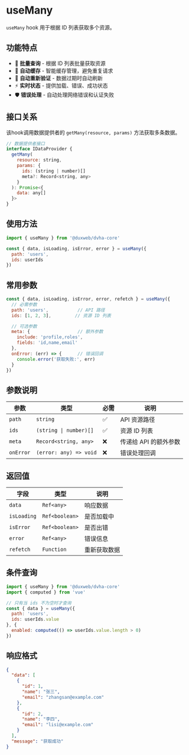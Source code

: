 # useMany

`useMany` hook 用于根据 ID 列表获取多个资源。

## 功能特点

- 🔢 **批量查询** - 根据 ID 列表批量获取资源
- 📱 **自动缓存** - 智能缓存管理，避免重复请求
- 🔄 **自动重新验证** - 数据过期时自动刷新
- ⚡ **实时状态** - 提供加载、错误、成功状态
- 🛡️ **错误处理** - 自动处理网络错误和认证失败

## 接口关系

该hook调用数据提供者的 `getMany(resource, params)` 方法获取多条数据。

```js
// 数据提供者接口
interface IDataProvider {
  getMany(
    resource: string,
    params: {
      ids: (string | number)[]
      meta?: Record<string, any>
    }
  ): Promise<{
    data: any[]
  }>
}
```

## 使用方法

```js
import { useMany } from '@duxweb/dvha-core'

const { data, isLoading, isError, error } = useMany({
  path: 'users',
  ids: userIds
})
```

## 常用参数

```js
const { data, isLoading, isError, error, refetch } = useMany({
  // 必需参数
  path: 'users',           // API 路径
  ids: [1, 2, 3],         // 资源 ID 列表

  // 可选参数
  meta: {                  // 额外参数
    include: 'profile,roles',
    fields: 'id,name,email'
  },
  onError: (err) => {      // 错误回调
    console.error('获取失败:', err)
  }
})
```

## 参数说明

| 参数 | 类型 | 必需 | 说明 |
|------|------|------|------|
| `path` | `string` | ✅ | API 资源路径 |
| `ids` | `(string \| number)[]` | ✅ | 资源 ID 列表 |
| `meta` | `Record<string, any>` | ❌ | 传递给 API 的额外参数 |
| `onError` | `(error: any) => void` | ❌ | 错误处理回调 |

## 返回值

| 字段 | 类型 | 说明 |
|------|------|------|
| `data` | `Ref<any>` | 响应数据 |
| `isLoading` | `Ref<boolean>` | 是否加载中 |
| `isError` | `Ref<boolean>` | 是否出错 |
| `error` | `Ref<any>` | 错误信息 |
| `refetch` | `Function` | 重新获取数据 |

## 条件查询

```js
import { useMany } from '@duxweb/dvha-core'
import { computed } from 'vue'

// 只有当 ids 不为空时才查询
const { data } = useMany({
  path: 'users',
  ids: userIds.value
}, {
  enabled: computed(() => userIds.value.length > 0)
})
```

## 响应格式

```json
{
  "data": [
    {
      "id": 1,
      "name": "张三",
      "email": "zhangsan@example.com"
    },
    {
      "id": 2,
      "name": "李四",
      "email": "lisi@example.com"
    }
  ],
  "message": "获取成功"
}
```
